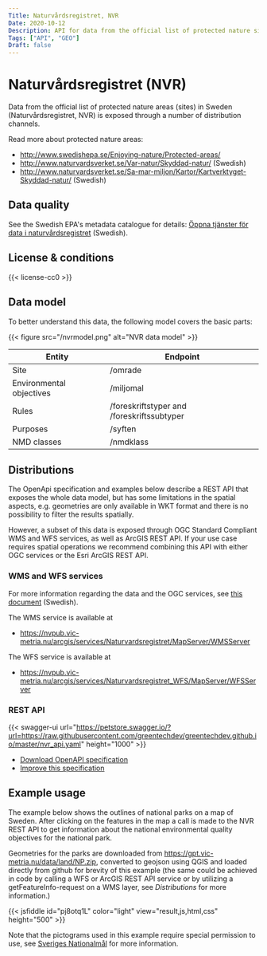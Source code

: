 ```yaml
---
Title: Naturvårdsregistret, NVR
Date: 2020-10-12
Description: API for data from the official list of protected nature sites in Sweden
Tags: ["API", "GEO"]
Draft: false
---
```


# Naturvårdsregistret (NVR)

Data from the official list of protected nature areas (sites) in Sweden (Naturvårdsregistret, NVR) is exposed through a number of distribution channels. 

Read more about protected nature areas:

 * http://www.swedishepa.se/Enjoying-nature/Protected-areas/
 * http://www.naturvardsverket.se/Var-natur/Skyddad-natur/ (Swedish)
 * http://www.naturvardsverket.se/Sa-mar-miljon/Kartor/Kartverktyget-Skyddad-natur/ (Swedish)

## Data quality

See the Swedish EPA's metadata catalogue for details: [Öppna tjänster för data i naturvårdsregistret](https://metadatakatalogen.naturvardsverket.se/metadatakatalogen/GetMetaDataById?id=50FE77C1-43A0-445A-B56C-6B729E21DC67) (Swedish).

## License & conditions 

{{< license-cc0 >}}

## Data model

To better understand this data, the following model covers the basic parts:

{{< figure src="/nvrmodel.png" alt="NVR data model" >}}


| Entity  | Endpoint  |
|---|---|
| Site  | /omrade  |
| Environmental objectives  | /miljomal  |
| Rules  | /foreskriftstyper and /foreskriftssubtyper  |
| Purposes  | /syften  |
| NMD classes  | /nmdklass  |

## Distributions

The OpenApi specification and examples below describe a REST API that exposes the whole data model, but has some limitations in the spatial aspects, e.g. geometries are only available in WKT format and there is no possibility to filter the results spatially. 

However, a subset of this data is exposed through OGC Standard Compliant WMS and WFS services, as well as ArcGIS REST API. If your use case requires spatial operations we recommend combining this API with either OGC services or the Esri ArcGIS REST API.

### WMS and WFS services

For more information regarding the data and the OGC services, see [this document](https://gpt.vic-metria.nu/data/land/Naturvardsregistret_beskrivning_av_oppna_data.pdf) (Swedish).

The WMS service is available at
* https://nvpub.vic-metria.nu/arcgis/services/Naturvardsregistret/MapServer/WMSServer

The WFS service is available at
* https://nvpub.vic-metria.nu/arcgis/services/Naturvardsregistret_WFS/MapServer/WFSServer

### REST API

{{< swagger-ui url="https://petstore.swagger.io/?url=https://raw.githubusercontent.com/greentechdev/greentechdev.github.io/master/nvr_api.yaml" height="1000" >}}

* [Download OpenAPI specification](https://raw.githubusercontent.com/greentechdev/greentechdev.github.io/master/nvr_api.yaml)
* [Improve this specification](https://github.com/greentechdev/source/edit/master/static/nvr_api.yaml)

## Example usage

The example below shows the outlines of national parks on a map of Sweden. After clicking on the features in the map a call is made to the NVR REST API to get information about the national environmental quality objectives for the national park.

Geometries for the parks are downloaded from https://gpt.vic-metria.nu/data/land/NP.zip, converted to geojson using QGIS and loaded directly from github for brevity of this example (the same could be achieved in code by calling a WFS or ArcGIS REST API service or by utilizing a getFeatureInfo-request on a WMS layer, see *Distributions* for more information.)

{{< jsfiddle id="pj8otq1L" color="light" view="result,js,html,css" height="500" >}}

Note that the pictograms used in this example require special permission to use, see [Sveriges Nationalmål](https://www.sverigesmiljomal.se/kontakt/grafisk-profil/) for more information.
